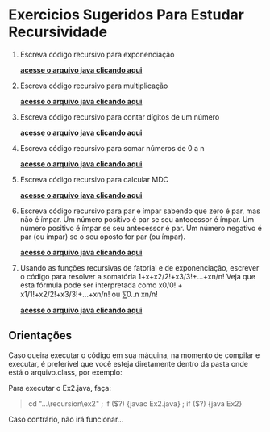 # Exercicios Sugeridos Para Estudar Recursividade

1. Escreva código recursivo para exponenciação

    [**acesse o arquivo java clicando aqui**](./ex1/Ex1.java)

2. Escreva código recursivo para multiplicação

    [**acesse o arquivo java clicando aqui**](./ex2/Ex2.java)

3. Escreva código recursivo para contar dígitos de um número

    [**acesse o arquivo java clicando aqui**](./ex3/Ex3.java)

4. Escreva código recursivo para somar números de 0 a n

    [**acesse o arquivo java clicando aqui**](./ex4/Ex4.java)

5. Escreva código recursivo para calcular MDC

    [**acesse o arquivo java clicando aqui**](./ex5/Ex5.java)

6. Escreva código recursivo para par e ímpar sabendo que zero é
par, mas não é ímpar. Um número positivo é par se seu antecessor
é ímpar. Um número positivo é ímpar se seu antecessor é par. Um
número negativo é par (ou ímpar) se o seu oposto for par (ou ímpar).

    [**acesse o arquivo java clicando aqui**](./ex6/Ex6.java)

7. Usando as funções recursivas de fatorial e de exponenciação,
escrever o código para resolver a somatória 1+x+x2/2!+x3/3!+...+xn/n!
Veja que esta fórmula pode ser interpretada como x0/0! +
x1/1!+x2/2!+x3/3!+...+xn/n! ou ⅀0..n xn/n!

    [**acesse o arquivo java clicando aqui**](./ex7/Ex7.java)

## Orientações

Caso queira executar o código em sua máquina, na momento de compilar e
executar, é preferível que você esteja diretamente dentro da pasta onde
está o arquivo.class, por exemplo:

Para executar o Ex2.java, faça:

> cd "...\recursion\ex2" ; if (\$?) {javac Ex2.java} ; if (\$?) {java Ex2}

Caso contrário, não irá funcionar...